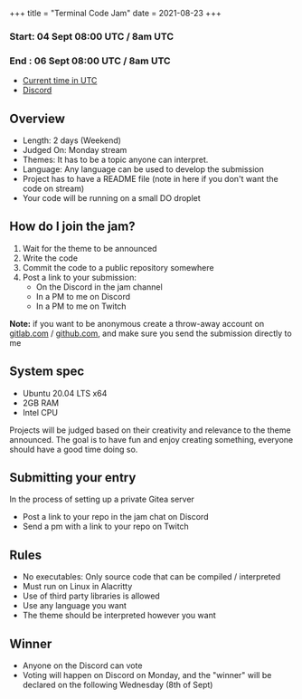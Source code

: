 +++
title = "Terminal Code Jam"
date = 2021-08-23
+++

### Start: 04 Sept 08:00 UTC / 8am UTC
### End  : 06 Sept 08:00 UTC / 8am UTC

* [Current time in UTC](https://time.is/UTC)
* [Discord](https://discord.gg/qtyDMat)

## Overview

- Length: 2 days (Weekend)
- Judged On: Monday stream
- Themes: It has to be a topic anyone can interpret.
- Language: Any language can be used to develop the submission
- Project has to have a README file (note in here if you don't want the code on
  stream)
- Your code will be running on a small DO droplet

## How do I join the jam?

1. Wait for the theme to be announced
2. Write the code
3. Commit the code to a public repository somewhere
4. Post a link to your submission:
    * On the Discord in the jam channel
    * In a PM to me on Discord
    * In a PM to me on Twitch
 
**Note:** if you want to be anonymous create a throw-away account on
[gitlab.com](https://gitlab.com) / [github.com](https://github.com), and make
sure you send the submission directly to me

## System spec
- Ubuntu 20.04 LTS x64
- 2GB RAM
- Intel CPU
  
Projects will be judged based on their creativity and relevance to the theme announced.
The goal is to have fun and enjoy creating something, 
everyone should have a good time doing so.

## Submitting your entry

In the process of setting up a private Gitea server

* Post a link to your repo in the jam chat on Discord
* Send a pm with a link to your repo on Twitch

## Rules
- No executables: Only source code that can be compiled / interpreted
- Must run on Linux in Alacritty
- Use of third party libraries is allowed
- Use any language you want
- The theme should be interpreted however you want

## Winner
* Anyone on the Discord can vote
* Voting will happen on Discord on Monday, and the "winner" will be declared
  on the following Wednesday (8th of Sept)
